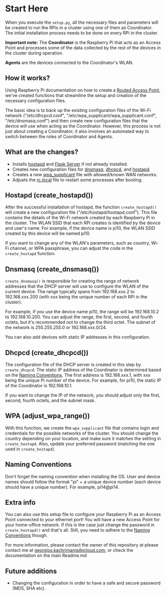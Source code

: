 # Start Here

When you execute the `setup.py`, all the necessary files and parameters will be created to run the RPis in a cluster using one of them as Coordinator. 
The initial installation process needs to be done on every RPi in the cluster.

**Important note:** The **Coordinator** is the Raspberry Pi that acts as an Access Point and processes some of the data collected by the rest of the devices in the cluster during operation.

**Agents** are the devices connected to the Coordinator's WLAN.

## How it works?

Using Raspberry Pi documentation on how to create a [Routed Access Point](https://www.raspberrypi.com/documentation/computers/configuration.html#setting-up-a-routed-wireless-access-point), we've created functions that streamline the setup and creation of the necessary configuration files.

The basic idea is to back up the existing configuration files of the Wi-Fi network 
("/etc/dhcpcd.conf", "/etc/wpa_supplicant/wpa_supplicant.conf", "/etc/dnsmasq.conf") and 
then create new configuration files that the device will use when acting as the Coordinator. 
However, this process is not just about creating a Coordinator; it also involves an automated way to switch between the roles of Coordinator and Agents.



## What are the changes?

- Installs [hostapd](https://wiki.gentoo.org/wiki/Hostapd) and [Flask Server](https://flask.palletsprojects.com/en/2.3.x/) if not already installed.
- Creates new configuration files for [dnsmasq](https://thekelleys.org.uk/dnsmasq/doc.html), [dhcpcd](https://wiki.archlinux.org/title/dhcpcd), and [hostapd](https://wiki.gentoo.org/wiki/Hostapd).
- Creates a new [wpa_supplicant](https://wiki.archlinux.org/title/wpa_supplicant) file with allowed/known WAN networks.
- Adjusts the [rc.local](https://linuxhint.com/use-etc-rc-local-boot/) file to restart some processes after booting.

## Hostapd (create_hostapd())

After the successful installation of hostapd, the function `create_hostapd()` will create a new configuration file ("/etc/hostapd/hostapd.conf"). This file contains the details of the Wi-Fi network created by each Raspberry Pi in the cluster. The WLAN SSID that each RPi creates is identified by the device and user's name. For example, if the device name is pi10, the WLAN SSID created by this device will be named pi10.

If you want to change any of the WLAN's parameters, such as country, Wi-Fi channel, or WPA passphrase, you can adjust the code in the `create_hostapd` function.

## Dnsmasq (create_dnsmasq())

`create_dnsmasq()` is responsible for creating the range of network addresses that the DHCP server will use to configure the WLAN of the current device. The range typically spans from 192.168.xxx.2 to 192.168.xxx.200 (with xxx being the unique number of each RPi in the cluster).

For example, if you use the device name pi10, the range will be 192.168.10.2 to 192.168.10.200. You can adjust the range, the first, second, and fourth octets, but it's recommended not to change the third octet. The subnet of the network is 255.255.255.0 or 192.168.xxx.0/24.

You can also add devices with static IP addresses in this configuration.

## Dhcpcd (create_dhcpcd())

The configuration file of the DHCP server is created in this step by `create_dhcpcd`. The static IP address of the Coordinator 
is determined based on the [Naming Conventions](naming-conventions). 
The first address is 192.168.xxx.1, with xxx being the unique Pi number of the device. 
For example, for pi10, the static IP of the Coordinator is 192.168.10.1.

If you want to change the IP of the network, you should adjust only the first, second, fourth octets, and the subnet mask.

## WPA (adjust_wpa_range())

With this function, we create the `wpa_supplicant` file that contains login and credentials for the possible networks of the cluster. 
You should change the country depending on your location, and make sure it matches the setting in `create_hostapd`. 
Also, update your preferred password (matching the one used in `create_hostapd`).

## Naming Conventions

Don't forget the naming convention when installing the OS. User and device names should follow the format "pi" + a unique device number 
(each device should have a unique number). For example, pi14@pi14. 


## Extra info
You can also use this setup file to configure your Raspberry Pi as an Access Point connected to your ethernet port! You will have a new Access Point for your home-office network.
If this is the case just change the password in `create_hostapd()` and that's all. Still, you need to adhere to the [Naming Conventions](naming-conventios) though.

For more information, please contact the owner of this repository at please contact me at [georgios.kachrimanis@icloud.com](mailto:georgios.kachrimanis@icloud.com), 
or check the documentation on the main Readme.md


## Future additions

- Changing the configuration in order to have a safe and secure password (MD5, SHA etc). 